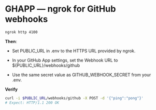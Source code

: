 # GHAPP — ngrok for GitHub webhooks

```bash
ngrok http 4100
```

**Then**:

- Set PUBLIC_URL in .env to the HTTPS URL provided by ngrok.

- In your GitHub App settings, set the Webhook URL to
${PUBLIC_URL}/webhooks/github

- Use the same secret value as GITHUB_WEBHOOK_SECRET from your .env.

**Verify**

```bash
curl -i $PUBLIC_URL/webhooks/github -X POST -d '{"ping":"pong"}'
# Expect: HTTP/1.1 200 OK
```
